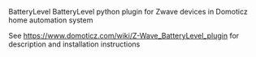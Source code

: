 BatteryLevel
BatteryLevel python plugin for Zwave devices in Domoticz home automation system

See https://www.domoticz.com/wiki/Z-Wave_BatteryLevel_plugin for description and installation instructions
